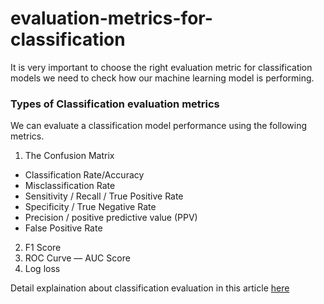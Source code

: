 # evaluation-metrics-for-classification
It is very important to choose the right evaluation metric for classification models we need to check how our machine learning model is performing.

### Types of Classification evaluation metrics
We can evaluate a classification model performance using the following metrics.
1. The Confusion Matrix
  -  Classification Rate/Accuracy
  -  Misclassification Rate
  -  Sensitivity / Recall / True Positive Rate
  -  Specificity / True Negative Rate
  -  Precision / positive predictive value (PPV)
  -  False Positive Rate
2. F1 Score
3. ROC Curve — AUC Score
4. Log loss

Detail explaination about classification evaluation in this article [here](https://medium.com/next-gen-machine-learning/model-evaluation-metrics-for-classifications-38847ffd6ee8)
